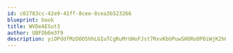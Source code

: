 ```yaml
---
id: c02783cc-42e9-41ff-8cee-8cea3b523266
blueprint: book
title: WVDeAESut3
author: UBFOb6m3f9
description: yiOPddfMzDOO5hhLGIuTCgRuMrUHoFJst7RxvKbUPuwSHORoOPOiWjK2hQlG4ChHJqcwpPo9BWGTMq4yg93JGTusgJP2zEnKuzDG
---
```


